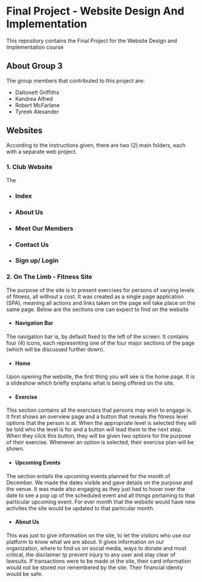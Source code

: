# Final Project - Website Design And Implementation
This repository contains the Final Project for the Website Design and Implementation course


## About Group 3
The group members that contributed to this project are:
* Daltonett Griffiths
* Kandrea Alfred
* Robert McFarlane
* Tyreek Alexander


## Websites
According to the instructions given, there are two (2) main folders, each with a separate web project.

### 1. Club Website
The 

* ### Index

* ### About Us

* ### Meet Our Members

* ### Contact Us

* ### Sign up/ Login

### 2. On The Limb - Fitness Site
The purpose of the site is to present exercises for persons of varying levels of fitness, all without a cost. It was created as a single page application (SPA), meaning all actions and links taken on the page will take place on the same page. Below are the sections one can expect to find on the website
  
* #### Navigation Bar
The navigation bar is, by default fixed to the left of the screen. It contains four (4) icons, each representing one of the four major sections of the page (which will be       discussed further down).
  
* #### Home
Upon opening the website, the first thing you will see is the home page. It is a slideshow which briefly explains what is being offered on the site.

* #### Exercise
This section contains all the exercises that persons may wish to engage in. It first shows an overview page and a button that reveals the fitness level options that the person   is at. When the appropriate level is selected they will be told who the level is for and a button will lead them to the next step.
When they click this button, they will be given two options for the purpose of their exercise. Whenever an option is selected, their exercise plan will be shown.

* #### Upcoming Events
The section entails the upcoming events planned for the month of December. We made the dates visible and gave details on the purpose and the venue. It was made also engaging as they just had to hover over the date to see a pop up of the scheduled event and all things pertaining to that particular upcoming event. For ever month that the website would have new activites the site would be updated to that particular month. 

* #### About Us
This was just to give information on the site, to let the visitors who use our platform to know what we are about. It gives information on our organization, where to find us on social media, ways to donate and most critical, the disclaimer tp prevent injury to any user and stay clear of lawsuits. If transactions were to be made ot the site, their card information would not be stored nor remembered by the site. Their financial idenity would be safe. 